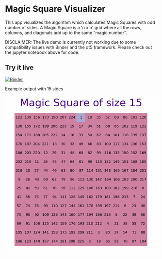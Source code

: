 # Magic Square Visualizer
This app visualizes the algorithm which calculates Magic Squares with odd number of sides. A Magic Square is a 'n x n' grid where all the rows, columns, and diagonals add up to the same "magic number". 

DISCLAIMER: The live demo is currently not working due to some compatibility issues with Binder and the qt5 framework. Please check out the jupyter notebook above for code.

## Try it live

[![Binder](https://mybinder.org/badge.svg)](https://mybinder.org/v2/gh/fahimnis/Magic_Square_Visualizer.git/master?urlpath=%2Fapps%2FMagic_Square_Animation.ipynb)

Example output with 15 sides

![alt-text](https://github.com/fahimnis/Magic_Square_Visualizer/blob/master/ezgif.com-crop.gif)

